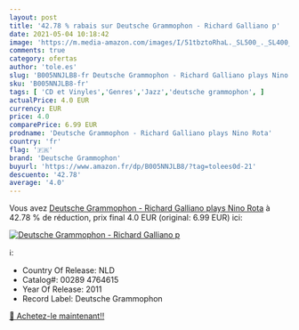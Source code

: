 ```yaml
---
layout: post
title: '42.78 % rabais sur Deutsche Grammophon - Richard Galliano p'
date: 2021-05-04 10:18:42
image: 'https://m.media-amazon.com/images/I/51tbztoRhaL._SL500_._SL400_.jpg'
comments: true
category: ofertas
author: 'tole.es'
slug: 'B005NNJLB8-fr Deutsche Grammophon - Richard Galliano plays Nino Rota'
sku: 'B005NNJLB8-fr'
tags: [ 'CD et Vinyles','Genres','Jazz','deutsche grammophon', ]
actualPrice: 4.0 EUR
currency: EUR
price: 4.0
comparePrice: 6.99 EUR
prodname: 'Deutsche Grammophon - Richard Galliano plays Nino Rota'
country: 'fr'
flag: '🇫🇷'
brand: 'Deutsche Grammophon'
buyurl: 'https://www.amazon.fr/dp/B005NNJLB8/?tag=tolees0d-21'
descuento: '42.78'
average: '4.0'
---
```


Vous avez [Deutsche Grammophon - Richard Galliano plays Nino Rota](https://www.amazon.fr/dp/B005NNJLB8/?tag=tolees0d-21)  à  42.78 % de réduction, prix final  4.0 EUR (original: 6.99 EUR) ici:

[![Deutsche Grammophon - Richard Galliano p](https://m.media-amazon.com/images/I/51tbztoRhaL._SL500_._SL400_.jpg)](https://www.amazon.fr/dp/B005NNJLB8/?tag=tolees0d-21)

ℹ️:

- Country Of Release: NLD
- Catalog#: 00289 4764615
- Year Of Release: 2011
- Record Label: Deutsche Grammophon

[🛒 Achetez-le maintenant!!](https://www.amazon.fr/dp/B005NNJLB8/?tag=tolees0d-21)
